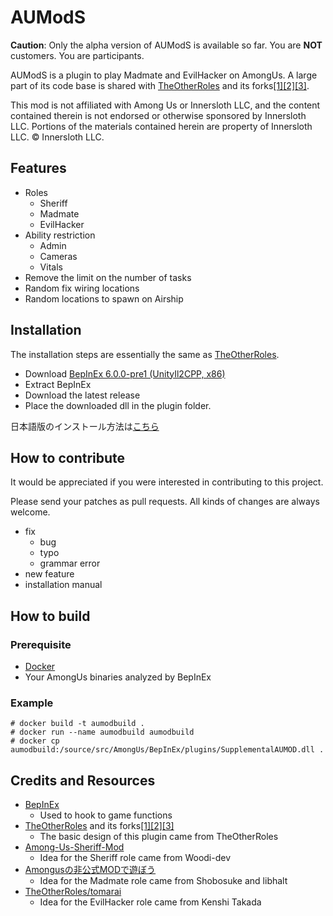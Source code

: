 # AUModS

**Caution**:
Only the alpha version of AUModS is available so far.
You are **NOT** customers. You are participants.

AUModS is a plugin to play Madmate and EvilHacker on AmongUs.
A large part of its code base is shared with [TheOtherRoles](https://github.com/TheOtherRolesAU/TheOtherRoles) and its forks[[1]](https://github.com/yukinogatari/TheOtherRoles-GM)[[2]](https://github.com/haoming37/TheOtherRoles-GM-Haoming)[[3]](https://github.com/tomarai/TheOtherRoles).

This mod is not affiliated with Among Us or Innersloth LLC, and the content contained therein is not endorsed or otherwise sponsored by Innersloth LLC. Portions of the materials contained herein are property of Innersloth LLC. © Innersloth LLC.

## Features

* Roles
  - Sheriff
  - Madmate
  - EvilHacker
* Ability restriction
  - Admin
  - Cameras
  - Vitals
* Remove the limit on the number of tasks
* Random fix wiring locations
* Random locations to spawn on Airship

## Installation

The installation steps are essentially the same as [TheOtherRoles](https://github.com/TheOtherRolesAU/TheOtherRoles).

* Download [BepInEx 6.0.0-pre1 (UnityIl2CPP, x86)](https://github.com/BepInEx/BepInEx/releases/tag/v6.0.0-pre.1)
* Extract BepInEx
* Download the latest release
* Place the downloaded dll in the plugin folder.

日本語版のインストール方法は[こちら](INSTALL_JP.md)

## How to contribute

It would be appreciated if you were interested in contributing to this project.

Please send your patches as pull requests.
All kinds of changes are always welcome.

* fix
  - bug
  - typo
  - grammar error
* new feature
* installation manual

## How to build

### Prerequisite

* [Docker](https://www.docker.com/)
* Your AmongUs binaries analyzed by BepInEx

### Example

```
# docker build -t aumodbuild .
# docker run --name aumodbuild aumodbuild
# docker cp aumodbuild:/source/src/AmongUs/BepInEx/plugins/SupplementalAUMOD.dll .
```

## Credits and Resources

* [BepInEx](https://github.com/BepInEx)
  - Used to hook to game functions
* [TheOtherRoles](https://github.com/TheOtherRolesAU/TheOtherRoles) and its forks[[1]](https://github.com/yukinogatari/TheOtherRoles-GM)[[2]](https://github.com/haoming37/TheOtherRoles-GM-Haoming)[[3]](https://github.com/tomarai/TheOtherRoles)
  - The basic design of this plugin came from TheOtherRoles
* [Among-Us-Sheriff-Mod](https://github.com/Woodi-dev/Among-Us-Sheriff-Mod)
  - Idea for the Sheriff role came from Woodi-dev
* [Amongusの非公式MODで遊ぼう](https://au.libhalt.net/)
  - Idea for the Madmate role came from Shobosuke and libhalt
* [TheOtherRoles/tomarai](https://github.com/tomarai/TheOtherRoles/tree/dev-v3.4.x)
  - Idea for the EvilHacker role came from Kenshi Takada
